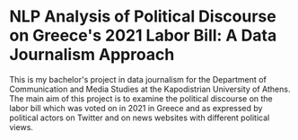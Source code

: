 # NLP Analysis of Political Discourse on Greece's 2021 Labor Bill: A Data Journalism Approach
This is my bachelor's project in data journalism for the Department of Communication and Media Studies at the Kapodistrian University of Athens. 
The main aim of this project is to examine the political discourse on the labor bill which was voted on in 2021 in Greece and as expressed by political actors on Twitter and on news websites with different political views. 
